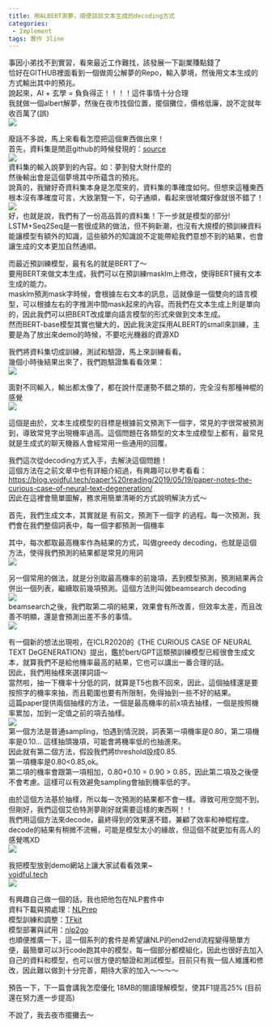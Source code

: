 ```yaml
---                                           
title: 用ALBERT測夢，順便談談文本生成的decoding方式   
categories:    
 - Implement        
tags: 實作 3line   
---      
```


事因小弟找不到實習，看來最近工作難找，該發展一下副業賺點錢了   
恰好在GITHUB裡面看到一個做周公解夢的Repo，輸入夢境，然後用文本生成的方式輸出其中的預兆。   
說起來，AI + 玄學 = 負負得正！！！！這件事情十分合理   
我就做一個albert解夢，然後在夜市找個位置，擺個攤位，價格低廉，說不定就年收百萬了(誤)   
![](https://raw.githubusercontent.com/voidful/voidful_blog/master/assets/post_src/adgp/1.png)   

廢話不多說，馬上來看看怎麼把這個東西做出來！   
首先，資料集是閒逛github的時候發現的：[source](https://github.com/saiwaiyanyu/tensorflow-bert-seq2seq-dream-decoder)   
![](https://raw.githubusercontent.com/voidful/voidful_blog/master/assets/post_src/adgp/2.png)   
資料集的輸入說夢到的內容。如：夢到發大財什麼的   
然後輸出會是這個夢境其中所蘊含的預兆。   
說真的，我蠻好奇資料集本身是怎麼來的，資料集的準確度如何。但想來這種東西根本沒有準確度可言，大致瀏覽一下，句子通順，看起來很唬爛好像就很不錯了！   
![](https://raw.githubusercontent.com/voidful/voidful_blog/master/assets/post_src/adgp/3.png)   
好，也就是說，我們有了一份高品質的資料集！下一步就是模型的部分!   
LSTM+Seq2Seq是一套很成熟的做法，但不夠新潮，也沒有大規模的預訓練資料能讓模型有額外的知識，這些額外的知識說不定能帶給我們意想不到的結果，也會讓生成的文本更加自然通順。   
   
而最近預訓練模型，最有名的就是BERT了～   
要用BERT來做文本生成，我們可以在預訓練masklm上修改，使得BERT擁有文本生成的能力。   
masklm預測mask字時候，會根據左右文本的訊息，這就像是一個雙向的語言模型，可以根據左右的字推測中間mask起來的內容。而我們在文本生成上則是單向的，因此我們可以把BERT改成單向語言模型的形式來做到文本生成。   
然而BERT-base模型其實也蠻大的，因此我決定採用ALBERT的small來訓練，主要是為了放出來demo的時候，不要吃光機器的資源XD   
   
我們將資料集切成訓練，測試和驗證，馬上來訓練看看。   
幾個小時後結果出來了，我們跑驗證集看看效果：   
![](https://raw.githubusercontent.com/voidful/voidful_blog/master/assets/post_src/adgp/4.png)   
   
面對不同輸入，輸出都太像了，都在說什麼運勢不錯之類的，完全沒有那種神棍的感覺   
![](https://raw.githubusercontent.com/voidful/voidful_blog/master/assets/post_src/adgp/5.png)   
   
這個是由於，文本生成模型的目標是根據前文預測下一個字，常見的字很常被預測到，導致常見字出現機率過高。這個問題在各類型的文本生成模型上都有，最常見就是生成式的聊天機器人會經常用一些通用的回覆。   
   
   
我們這次從decoding方式入手，去解決這個問題！   
這個方法在之前文章中也有詳細介紹過，有興趣可以參考看看：   
https://blog.voidful.tech/paper%20reading/2019/05/19/paper-notes-the-curious-case-of-neural-text-degeneration/   
因此在這裡會簡單圖解，務求用簡單清晰的方式說明解決方式～   
   
首先，我們生成文本，其實就是 有前文，預測下一個字 的過程。每一次預測，我們會在我們整個詞表中，每一個字都預測一個機率   
   
其中，每次都取最高機率作為結果的方式，叫做greedy decoding，也就是這個方法，使得我們預測的結果都是常見的用詞   
![](https://raw.githubusercontent.com/voidful/voidful_blog/master/assets/post_src/adgp/6.png)   
   
另一個常用的做法，就是分別取最高機率的前幾項，丟到模型預測，預測結果再合併出一個列表，繼續取前幾項預測。這個方法則叫做beamsearch decoding   
![](https://raw.githubusercontent.com/voidful/voidful_blog/master/assets/post_src/adgp/7.png)   
beamsearch之後，我們取第二項的結果，效果會有所改善，但效率太差，而且改善不明顯，還是會預測出差不多的事情。   
![](https://raw.githubusercontent.com/voidful/voidful_blog/master/assets/post_src/adgp/8.png)   
   
有一個新的想法出現啦，在ICLR2020的《THE CURIOUS CASE OF NEURAL TEXT DeGENERATION》提出，鑑於bert/GPT這類預訓練模型已經很會生成文本，就算我們不是給他機率最高的結果，它也可以講出一番合理的話。   
因此，我們用抽樣來選擇詞語～   
當然啦，抽一下機率十分低的詞，就算是T5也救不回來，因此，這個抽樣還是要按照字的機率來抽，而且範圍也要有所限制，免得抽到一些不好的結果。   
這篇paper提供兩個抽樣的方法，一個是最高機率的前x項去抽樣，一個是按照機率累加，加到一定值之前的項去抽樣。   
![](https://raw.githubusercontent.com/voidful/voidful_blog/master/assets/post_src/adgp/9.png)   
第一個方法是普通sampling，怕遇到情況說，詞表第一項機率是0.80，第二項機率是0.10... 這樣抽頭幾項，可能會將機率低的也抽進來。   
因此就有第二個方法，假設我們將threshold設成0.85.   
第一項機率是0.80<0.85,ok。   
第二項的機率會跟第一項相加，0.80+0.10 = 0.90 > 0.85，因此第二項及之後便不會考慮。這樣可以有效避免sampling會抽到機率低的字。   
   
由於這個方法基於抽樣，所以每一次預測的結果都不會一樣。導致可用空間不到。但剛好，我們這個艾伯特測夢剛好就需要這樣的東西啊！！   
我們用這個方法來decode，最終得到的效果還不錯，兼顧了效率和神棍程度。decode的結果有稍微不流暢，可能是模型太小的緣故，但這個不就更加有高人的感覺嗎XD   
![](https://raw.githubusercontent.com/voidful/voidful_blog/master/assets/post_src/adgp/10.png)   
   
我把模型放到demo網站上讓大家試看看效果~   
[voidful.tech](https://voidful.tech)   
![](https://raw.githubusercontent.com/voidful/voidful_blog/master/assets/post_src/adgp/11.png)   
   
有興趣自己做一個的話，我也把他包在NLP套件中   
資料下載與預處理：[NLPrep](https://github.com/voidful/NLPrep)      
模型訓練和調整：[TFkit](https://github.com/voidful/TFkit)      
模型部署與試用：[nlp2go](https://github.com/voidful/nlp2go)      
也順便推廣一下，這一個系列的套件是希望讓NLP的end2end流程變得簡單方便，最簡單可以3行code跑其中的模型，每一個部分都模組化，因此也很好去加入自己的資料和模型，也可以很方便的驗證和測試模型。目前只有我一個人維護和修改，因此難以做到十分完善，期待大家的加入～～～～   
   
預告一下，下一篇會講我怎麼優化 18MB的閱讀理解模型，使其F1提高25% (目前還在努力進一步提高)   
   
不說了，我去夜市擺攤去～   
   
   
   

